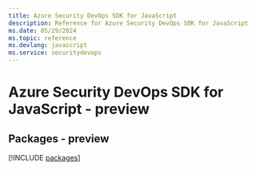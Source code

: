 ```yaml
---
title: Azure Security DevOps SDK for JavaScript
description: Reference for Azure Security DevOps SDK for JavaScript
ms.date: 05/29/2024
ms.topic: reference
ms.devlang: javascript
ms.service: securitydevops
---
```

# Azure Security DevOps SDK for JavaScript - preview
## Packages - preview
[!INCLUDE [packages](security-devops-index.md)]